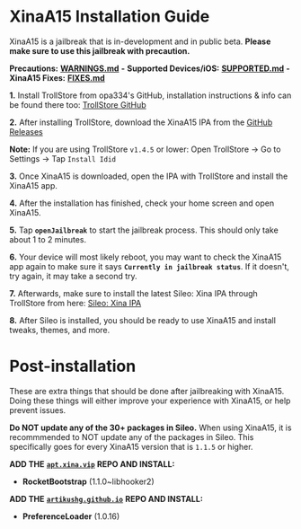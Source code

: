 # XinaA15 Installation Guide
XinaA15 is a jailbreak that is in-development and in public beta. **Please make sure to use this jailbreak with precaution.**

**Precautions:** [**WARNINGS.md**](https://github.com/NotDarkn/XinaA15/blob/main/WARNINGS.md) **-** **Supported Devices/iOS:** [**SUPPORTED.md**](https://github.com/NotDarkn/XinaA15/blob/main/SUPPORTED.md) **-** **XinaA15 Fixes:** [**FIXES.md**](https://github.com/NotDarkn/XinaA15/blob/main/FIXES.md)

**1.** Install TrollStore from opa334's GitHub, installation instructions & info can be found there too: [TrollStore GitHub](https://github.com/opa334/TrollStore)

**2.** After installing TrollStore, download the XinaA15 IPA from the [GitHub Releases](https://github.com/jacksight/xina520_official_jailbreak/releases)

**Note:** If you are using TrollStore `v1.4.5` or lower: Open TrollStore → Go to Settings → Tap `Install Idid`

**3.** Once XinaA15 is downloaded, open the IPA with TrollStore and install the XinaA15 app.

**4.** After the installation has finished, check your home screen and open XinaA15.

**5.** Tap **`openJailbreak`** to start the jailbreak process. This should only take about 1 to 2 minutes.

**6.** Your device will most likely reboot, you may want to check the XinaA15 app again to make sure it says **`Currently in jailbreak status`**. If it doesn't, try again, it may take a second try.

**7.** Afterwards, make sure to install the latest Sileo: Xina IPA through TrollStore from here: [Sileo: Xina IPA](https://github.com/Sileo/Sileo/releases)

**8.** After Sileo is installed, you should be ready to use XinaA15 and install tweaks, themes, and more.

# Post-installation
These are extra things that should be done after jailbreaking with XinaA15. Doing these things will either improve your experience with XinaA15, or help prevent issues.

**Do NOT update any of the 30+ packages in Sileo.**
When using XinaA15, it is recommmended to NOT update any of the packages in Sileo. This specifically goes for every XinaA15 version that is `1.1.5` or higher.

**ADD THE** [**`apt.xina.vip`**](https://apt.xina.vip) **REPO AND INSTALL:**
- **RocketBootstrap** (1.1.0~libhooker2)

**ADD THE** [**`artikushg.github.io`**](https://artikushg.github.io) **REPO AND INSTALL:**
- **PreferenceLoader** (1.0.16)
